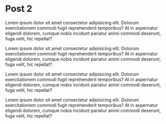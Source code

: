 # Post 2

Lorem ipsum dolor sit amet consectetur adipisicing elit. Dolorum exercitationem commodi fugit reprehenderit temporibus? At in aspernatur eligendi dolorem, cumque nobis incidunt pariatur animi commodi deserunt, fuga velit, hic repellat?

Lorem ipsum dolor sit amet consectetur adipisicing elit. Dolorum exercitationem commodi fugit reprehenderit temporibus? At in aspernatur eligendi dolorem, cumque nobis incidunt pariatur animi commodi deserunt, fuga velit, hic repellat?

Lorem ipsum dolor sit amet consectetur adipisicing elit. Dolorum exercitationem commodi fugit reprehenderit temporibus? At in aspernatur eligendi dolorem, cumque nobis incidunt pariatur animi commodi deserunt, fuga velit, hic repellat?

Lorem ipsum dolor sit amet consectetur adipisicing elit. Dolorum exercitationem commodi fugit reprehenderit temporibus? At in aspernatur eligendi dolorem, cumque nobis incidunt pariatur animi commodi deserunt, fuga velit, hic repellat?
